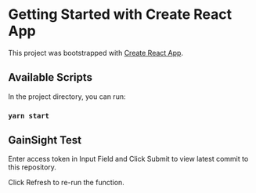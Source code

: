 # Getting Started with Create React App

This project was bootstrapped with [Create React App](https://github.com/facebook/create-react-app).

## Available Scripts

In the project directory, you can run:

### `yarn start`

## GainSight Test

Enter access token in Input Field and Click Submit to view latest commit to this repository.

Click Refresh to re-run the function.




